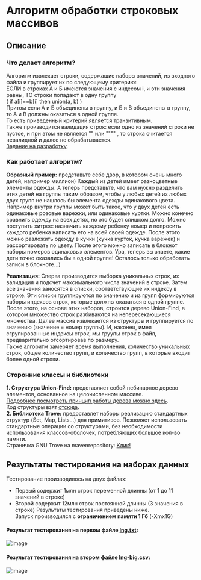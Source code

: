 # Алгоритм обработки строковых массивов
## Описание
### Что делает алгоритм?
Алгоритм извлекает строки, содержащие наборы значений, из входного файла и группирует их по следующему критерию:  
ЕСЛИ в строках А и Б имеются значения с индесом i, и эти значения равны, ТО строки попадают в одну группу  
( if a[i]==b[i] then union(a, b) )  
Притом если А и Б объединены в группу, и Б и В объединены в группу, то А и В должны оказаться в одной группе.  
То есть приведенный критерий является транзитивным.  
Также производится валидация строк: если одно из значений строки не пустое, и при этом не является "" или "\"\"" , то строка считается невалидной и далее не обрабатывается.  
[Задание на разработку](https://github.com/PeacockTeam/new-job/blob/master/lng%26java).  
### Как работает алгоритм?
 __Образный пример:__ представьте себе двор, в котором очень много детей, например миллион) Каждый из детей имеет разноцветные элементы одежды. А теперь представьте, что вам нужно разделить этих детей на группы таким образом, чтобы у любых детей из любых двух групп не нашлось бы элемента одежды одинакового цвета. Например внутри группы может быть такое, что у двух детей есть одинаковые розовые варежки, или одинаковые куртки.
 Можно конечно сравнить одежду на всех детях, но это будет слишком долго. Можно поступить хитрее: назначить каждому ребенку номер и попросить каждого ребенка написать его на всей своей одежде. После этого можно разложить одежду в кучки (кучка курток, кучка варежек) и рассортировать по цвету. После этого можно записать в блокнот наборы номеров одинаковых элементов. Ура, теперь вы знаете, какие дети точно оказались бы в одной группе! Осталось только обработать записи в блокноте...)  
   
 __Реализация:__ Сперва производится выборка уникальных строк, их валидация и подсчет максимального числа значений в строке. 
Затем все значения заносятся в списки, соответствующие их индексу в строке. Эти списки группируются по значению и из групп формируются наборы индексов строк, которые должны оказаться в одной группе. После этого, на основе этих наборов, строится дерево Union-Find, в котором множество строк разбиваются на непересекающиеся множества. Далее массив извлекается из структуры и группируется по значению (значение = номер группы). И, наконец, имея сгрупированные индексы строк, мы груупы строк в файл, предварительно отсортировав по размеру.  
Также алгоритм замеряет время выполнения, количество уникальных строк, общее количество групп, и количество групп, в которые входит более одной строки.  
### Сторонние классы и библиотеки  
__1. Структура Union-Find:__ представляет собой небинарное дерево элементов, основанное на целочисленном массиве.  
[Подробнее посмотреть принцип работы дерева можно здесь](https://www.youtube.com/watch?v=ayW5B2W9hfo).  
Код структуры взят [отсюда](https://algs4.cs.princeton.edu/15uf/).  
__2. Библиотека Trove:__ предоставлет наборы реализацию стандартных структур (Set, Map, Lists...) для примитивов. Позволяет использовать стандартные операции со структурами, без необходимости использования классов-оболочек, потребляющих большое кол-во памяти.  
Страничка GNU Trove на mavenrepository: [Клик!](https://mvnrepository.com/artifact/net.sf.trove4j/trove4j) 
## Результаты тестирования на наборах данных
Тестирование производилось на двух файлах:  
- Первый содержит 1млн строк переменной длинны (от 1 до 11 значений в строке)  
- Второй содержит 12млн строк постоянной длинны (3 значения в строке) 
Результаты тестирования приведены ниже.  
Запуск производился с __ограничением памяти 1 Гб__ (-Xmx1G)
#### Результат тестирования на первом файле [lng.txt](https://github.com/PeacockTeam/new-job/releases/download/v1.0/lng-4.txt.gz):  
![image](https://user-images.githubusercontent.com/57357300/201470663-1d224963-8130-46cc-a97c-6ed0620ae768.png)
#### Результат тестирования на втором файле [lng-big.csv](https://github.com/PeacockTeam/new-job/releases/download/v1.0/lng-big.7z):  
![image](https://user-images.githubusercontent.com/57357300/201470002-458ba0a9-20aa-4065-a43a-220a8b220842.png)
